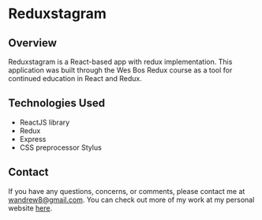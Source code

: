 # Reduxstagram

## Overview
Reduxstagram is a React-based app with redux implementation. This application was built through the Wes Bos Redux course as a tool for continued education in React and Redux. 

## Technologies Used
* ReactJS library
* Redux
* Express
* CSS preprocessor Stylus

## Contact
If you have any questions, concerns, or comments, please contact me at wandrew8@gmail.com. You can check out more of my work at my personal website [here](http://www.andrewjohnweiss.com).